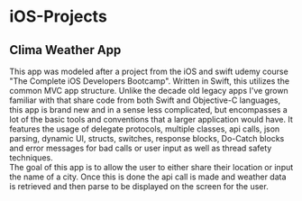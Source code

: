 # iOS-Projects

## Clima Weather App
This app was modeled after a project from the iOS and swift udemy course "The Complete iOS Developers Bootcamp".  Written in Swift, this utilizes the common MVC app structure.   Unlike the decade old legacy apps I've grown familiar with that share code from both Swift and Objective-C languages, this app is brand new and in a sense less complicated, but encompasses a lot of the basic tools and conventions that a larger application would have. It features the usage of delegate protocols, multiple classes, api calls, json parsing, dynamic UI, structs, switches, response blocks, Do-Catch blocks and error messages for bad calls or user input as well as thread safety techniques.  
  The goal of this app is to allow the user to either share their location or input the name of a city.  Once this is done the api call is made and weather data is retrieved and then parse to be displayed on the screen for the user.
